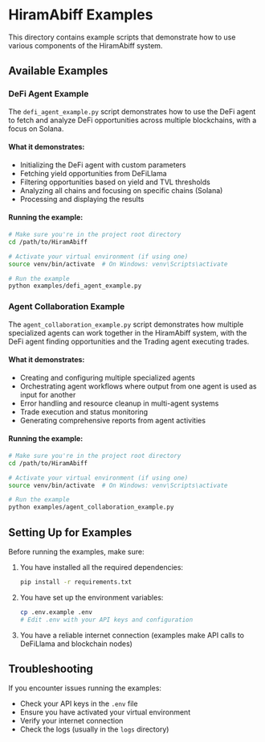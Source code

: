 # HiramAbiff Examples

This directory contains example scripts that demonstrate how to use various components of the HiramAbiff system.

## Available Examples

### DeFi Agent Example

The `defi_agent_example.py` script demonstrates how to use the DeFi agent to fetch and analyze DeFi opportunities across multiple blockchains, with a focus on Solana.

#### What it demonstrates:

- Initializing the DeFi agent with custom parameters
- Fetching yield opportunities from DeFiLlama
- Filtering opportunities based on yield and TVL thresholds
- Analyzing all chains and focusing on specific chains (Solana)
- Processing and displaying the results

#### Running the example:

```bash
# Make sure you're in the project root directory
cd /path/to/HiramAbiff

# Activate your virtual environment (if using one)
source venv/bin/activate  # On Windows: venv\Scripts\activate

# Run the example
python examples/defi_agent_example.py
```

### Agent Collaboration Example

The `agent_collaboration_example.py` script demonstrates how multiple specialized agents can work together in the HiramAbiff system, with the DeFi agent finding opportunities and the Trading agent executing trades.

#### What it demonstrates:

- Creating and configuring multiple specialized agents
- Orchestrating agent workflows where output from one agent is used as input for another
- Error handling and resource cleanup in multi-agent systems
- Trade execution and status monitoring
- Generating comprehensive reports from agent activities

#### Running the example:

```bash
# Make sure you're in the project root directory
cd /path/to/HiramAbiff

# Activate your virtual environment (if using one)
source venv/bin/activate  # On Windows: venv\Scripts\activate

# Run the example
python examples/agent_collaboration_example.py
```

## Setting Up for Examples

Before running the examples, make sure:

1. You have installed all the required dependencies:
   ```bash
   pip install -r requirements.txt
   ```

2. You have set up the environment variables:
   ```bash
   cp .env.example .env
   # Edit .env with your API keys and configuration
   ```

3. You have a reliable internet connection (examples make API calls to DeFiLlama and blockchain nodes)

## Troubleshooting

If you encounter issues running the examples:

- Check your API keys in the `.env` file
- Ensure you have activated your virtual environment
- Verify your internet connection
- Check the logs (usually in the `logs` directory) 